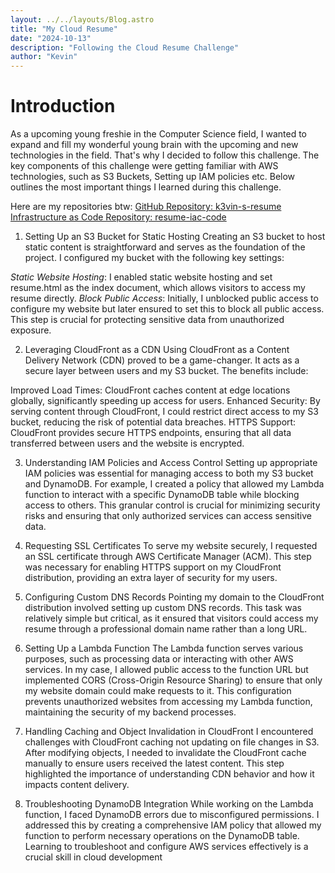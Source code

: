 ```yaml
---
layout: ../../layouts/Blog.astro
title: "My Cloud Resume"
date: "2024-10-13"
description: "Following the Cloud Resume Challenge"
author: "Kevin"
---
```


# Introduction
As a upcoming young freshie in the Computer Science field, I wanted to expand and fill my wonderful young
brain with the upcoming and new technologies in the field. That's why I decided to follow this challenge.
The key components of this challenge were getting familiar with AWS technologies, such as S3 Buckets, Setting up IAM
policies etc. Below outlines the most important things I learned during this challenge.

Here are my repositories btw: 
[GitHub Repository: k3vin-s-resume](https://github.com/k499wang/k3vin-s-resume)
[Infrastructure as Code Repository: resume-iac-code](https://github.com/k499wang/resume-iac-code)


1. Setting Up an S3 Bucket for Static Hosting
Creating an S3 bucket to host static content is straightforward and serves as the foundation of the project. I configured my bucket with the following key settings:

*Static Website Hosting*: I enabled static website hosting and set resume.html as the index document, which allows visitors to access my resume directly.
*Block Public Access*: Initially, I unblocked public access to configure my website but later ensured to set this to block all public access. This step is crucial for protecting sensitive data from unauthorized exposure.

2. Leveraging CloudFront as a CDN
Using CloudFront as a Content Delivery Network (CDN) proved to be a game-changer. It acts as a secure layer between users and my S3 bucket. The benefits include:

Improved Load Times: CloudFront caches content at edge locations globally, significantly speeding up access for users.
Enhanced Security: By serving content through CloudFront, I could restrict direct access to my S3 bucket, reducing the risk of potential data breaches.
HTTPS Support: CloudFront provides secure HTTPS endpoints, ensuring that all data transferred between users and the website is encrypted.

3. Understanding IAM Policies and Access Control
Setting up appropriate IAM policies was essential for managing access to both my S3 bucket and DynamoDB. For example, I created a policy that allowed my Lambda function to interact with a specific DynamoDB table while blocking access to others. This granular control is crucial for minimizing security risks and ensuring that only authorized services can access sensitive data.

4. Requesting SSL Certificates
To serve my website securely, I requested an SSL certificate through AWS Certificate Manager (ACM). This step was necessary for enabling HTTPS support on my CloudFront distribution, providing an extra layer of security for my users.

5. Configuring Custom DNS Records
Pointing my domain to the CloudFront distribution involved setting up custom DNS records. This task was relatively simple but critical, as it ensured that visitors could access my resume through a professional domain name rather than a long URL.

6. Setting Up a Lambda Function
The Lambda function serves various purposes, such as processing data or interacting with other AWS services. In my case, I allowed public access to the function URL but implemented CORS (Cross-Origin Resource Sharing) to ensure that only my website domain could make requests to it. This configuration prevents unauthorized websites from accessing my Lambda function, maintaining the security of my backend processes.

7. Handling Caching and Object Invalidation in CloudFront
I encountered challenges with CloudFront caching not updating on file changes in S3. After modifying objects, I needed to invalidate the CloudFront cache manually to ensure users received the latest content. This step highlighted the importance of understanding CDN behavior and how it impacts content delivery.

8. Troubleshooting DynamoDB Integration
While working on the Lambda function, I faced DynamoDB errors due to misconfigured permissions. I addressed this by creating a comprehensive IAM policy that allowed my function to perform necessary operations on the DynamoDB table. Learning to troubleshoot and configure AWS services effectively is a crucial skill in cloud development